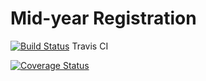 # Mid-year Registration

[![Build Status](https://travis-ci.org/Team-Brogrammers/MidYearRegistration.png?branch=master)](https://travis-ci.org/Team-Brogrammers/MidYearRegistration) Travis CI

[![Coverage Status](https://coveralls.io/repos/github/Team-Brogrammers/MidYearRegistration/badge.svg?branch=master)](https://coveralls.io/github/Team-Brogrammers/MidYearRegistration?branch=master)